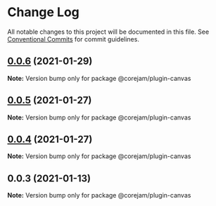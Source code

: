 # Change Log

All notable changes to this project will be documented in this file.
See [Conventional Commits](https://conventionalcommits.org) for commit guidelines.

## [0.0.6](https://github.com/corejam/corejam/compare/@corejam/plugin-canvas@0.0.5...@corejam/plugin-canvas@0.0.6) (2021-01-29)

**Note:** Version bump only for package @corejam/plugin-canvas

## [0.0.5](https://github.com/corejam/corejam/compare/@corejam/plugin-canvas@0.0.4...@corejam/plugin-canvas@0.0.5) (2021-01-27)

**Note:** Version bump only for package @corejam/plugin-canvas

## [0.0.4](https://github.com/corejam/corejam/compare/@corejam/plugin-canvas@0.0.3...@corejam/plugin-canvas@0.0.4) (2021-01-27)

**Note:** Version bump only for package @corejam/plugin-canvas

## 0.0.3 (2021-01-13)

**Note:** Version bump only for package @corejam/plugin-canvas
